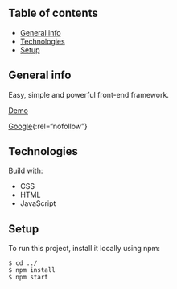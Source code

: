 ## Table of contents

- [General info](#general-info)
- [Technologies](#technologies)
- [Setup](#setup)

## General info

Easy, simple and powerful front-end framework.

<a href="https://qaiswardag.github.io/css-framework/" target="_blank">Demo</a>

[Google](https://google.com){:rel=“nofollow”}



## Technologies

Build with:

- CSS
- HTML
- JavaScript

## Setup

To run this project, install it locally using npm:

```
$ cd ../
$ npm install
$ npm start
```
